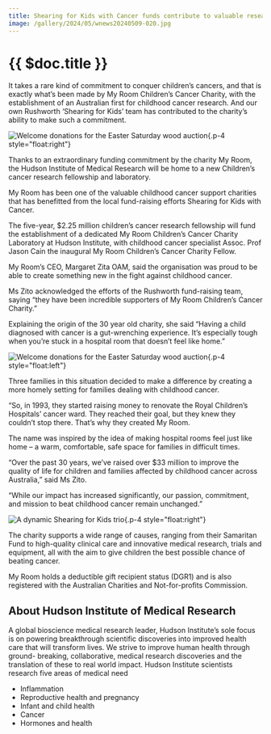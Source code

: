 ```yaml
---
title: Shearing for Kids with Cancer funds contribute to valuable research
image: /gallery/2024/05/wnews20240509-020.jpg
---
```


# {{ $doc.title }}

It takes a rare kind of commitment to conquer children’s cancers, and that is exactly what’s been made by My Room Children’s Cancer
Charity, with the establishment of an Australian first for childhood cancer research. And our own Rushworth ‘Shearing for Kids’ team
has contributed to the charity’s ability to make such a commitment.

![Welcome donations for the Easter Saturday wood auction](https://media.wnews.org.au/gallery/2024/05/wnews20240509-020.jpg){.p-4 style="float:right"}

Thanks to an
extraordinary funding
commitment by the charity
My Room, the Hudson
Institute of Medical Research
will be home to a new
Children’s cancer research
fellowship and laboratory.

My Room has been one
of the valuable childhood
cancer support charities that
has benefitted from the local
fund-raising efforts Shearing
for Kids with Cancer.

The five-year, $2.25
million children’s cancer
research fellowship will
fund the establishment
of a dedicated My Room
Children’s Cancer Charity
Laboratory at Hudson
Institute, with childhood
cancer specialist Assoc. Prof
Jason Cain the inaugural My
Room Children’s Cancer
Charity Fellow.

My Room’s CEO,
Margaret Zita OAM, said the
organisation was proud to be
able to create something new
in the fight against childhood
cancer.

Ms Zito acknowledged
the efforts of the Rushworth
fund-raising team, saying
“they have been incredible
supporters of My Room
Children’s Cancer Charity.”

Explaining the origin
of the 30 year old charity,
she said “Having a child
diagnosed with cancer is a
gut-wrenching experience.
It’s especially tough when
you’re stuck in a hospital
room that doesn’t feel like
home.”

![Welcome donations for the Easter Saturday wood auction](https://media.wnews.org.au/gallery/2024/05/wnews20240509-019.jpg){.p-4 style="float:left"}

Three families in this
situation decided to make a
difference by creating a more
homely setting for families
dealing with childhood
cancer.

“So, in 1993, they started
raising money to renovate the
Royal Children’s Hospitals’
cancer ward. They reached
their goal, but they knew
they couldn’t stop there.
That’s why they created My
Room.

The name was inspired
by the idea of making
hospital rooms feel just like
home – a warm, comfortable,
safe space for families in
difficult times.

“Over the past 30
years, we’ve raised over
$33 million to improve the
quality of life for children
and families affected by
childhood cancer across
Australia,” said Ms Zito.

“While our impact has
increased significantly, our
passion, commitment, and
mission to beat childhood
cancer remain unchanged.”

![A dynamic Shearing for Kids trio](https://media.wnews.org.au/gallery/2024/05/wnews20240509-021.jpg){.p-4 style="float:right"}

The charity supports a
wide range of causes, ranging
from their Samaritan Fund to
high-quality clinical care and
innovative medical research,
trials and equipment, all
with the aim to give children
the best possible chance of
beating cancer.

My Room holds a
deductible gift recipient
status (DGR1) and is also
registered with the Australian
Charities and Not-for-profits
Commission.

## About Hudson Institute of Medical Research

A global bioscience medical
research leader, Hudson
Institute’s sole focus is on
powering breakthrough
scientific discoveries into
improved health care that
will transform lives. We
strive to improve human
health through ground-
breaking, collaborative,
medical research discoveries
and the translation of these
to real world impact. Hudson
Institute scientists research
five areas of medical need

- Inflammation
- Reproductive health and
  pregnancy
- Infant and child health
- Cancer
- Hormones and health
